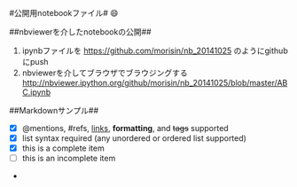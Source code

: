 #公開用notebookファイル#
:smile:

##nbviewerを介したnotebookの公開##
1. ipynbファイルを https://github.com/morisin/nb_20141025 のようにgithubにpush
2. nbviewerを介してブラウザでブラウジングする
<http://nbviewer.ipython.org/github/morisin/nb_20141025/blob/master/ABC.ipynb>


##Markdownサンプル##
- [x] @mentions, #refs, [links](), **formatting**, and <del>tags</del> supported
- [x] list syntax required (any unordered or ordered list supported)
- [x] this is a complete item
- [ ] this is an incomplete item
- 

